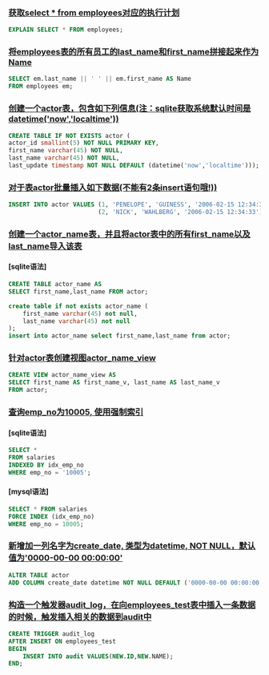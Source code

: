 ### [获取select * from employees对应的执行计划](https://www.nowcoder.com/practice/18f30bb19fd34abebcf7e6397c7fb5d8)

```sql
EXPLAIN SELECT * FROM employees;
```

### [将employees表的所有员工的last_name和first_name拼接起来作为Name](https://www.nowcoder.com/practice/18f30bb19fd34abebcf7e6397c7fb5d8)

```sql
SELECT em.last_name || ' ' || em.first_name AS Name
FROM employees em;
```

### [创建一个actor表，包含如下列信息(注：sqlite获取系统默认时间是datetime('now','localtime'))](https://www.nowcoder.com/practice/18f30bb19fd34abebcf7e6397c7fb5d8)

```sql
CREATE TABLE IF NOT EXISTS actor (
actor_id smallint(5) NOT NULL PRIMARY KEY,
first_name varchar(45) NOT NULL,
last_name varchar(45) NOT NULL,
last_update timestamp NOT NULL DEFAULT (datetime('now','localtime')));
```

### [对于表actor批量插入如下数据(不能有2条insert语句哦!))](https://www.nowcoder.com/practice/51c12cea6a97468da149c04b7ecf362e)

```sql
INSERT INTO actor VALUES (1, 'PENELOPE', 'GUINESS', '2006-02-15 12:34:33'),
                         (2, 'NICK', 'WAHLBERG', '2006-02-15 12:34:33');
```

### [创建一个actor_name表，并且将actor表中的所有first_name以及last_name导入该表](https://www.nowcoder.com/practice/881385f388cf4fe98b2ed9f8897846df)

#### [sqlite语法]
```sql
CREATE TABLE actor_name AS
SELECT first_name,last_name FROM actor;
```

```sql
create table if not exists actor_name (
    first_name varchar(45) not null,
    last_name varchar(45) not null
);
insert into actor_name select first_name,last_name from actor;
```

### [针对actor表创建视图actor_name_view](https://www.nowcoder.com/practice/b9db784b5e3d488cbd30bd78fdb2a862)

```sql
CREATE VIEW actor_name_view AS
SELECT first_name AS first_name_v, last_name AS last_name_v
FROM actor;
```

### [查询emp_no为10005, 使用强制索引](https://www.nowcoder.com/practice/f9fa9dc1a1fc4130b08e26c22c7a1e5f)

#### [sqlite语法]
```sql
SELECT *
FROM salaries
INDEXED BY idx_emp_no
WHERE emp_no = '10005';
```

#### [mysql语法]
```sql
SELECT * FROM salaries
FORCE INDEX (idx_emp_no)
WHERE emp_no = 10005;
```

### [新增加一列名字为create_date, 类型为datetime, NOT NULL，默认值为'0000-00-00 00:00:00'](https://www.nowcoder.com/practice/119f04716d284cb7a19fba65dd876b03)

```sql
ALTER TABLE actor
ADD COLUMN create_date datetime NOT NULL DEFAULT ('0000-00-00 00:00:00');
```

### [构造一个触发器audit_log，在向employees_test表中插入一条数据的时候，触发插入相关的数据到audit中](https://www.nowcoder.com/practice/7e920bb2e1e74c4e83750f5c16033e2e)

```sql
CREATE TRIGGER audit_log
AFTER INSERT ON employees_test
BEGIN
    INSERT INTO audit VALUES(NEW.ID,NEW.NAME);
END;
```
